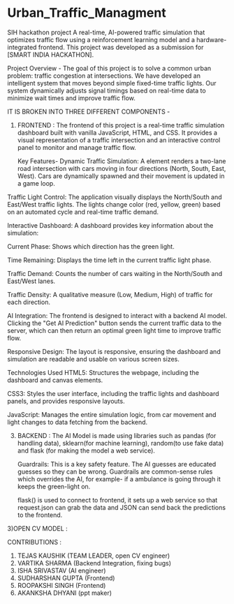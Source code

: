 # Urban_Traffic_Managment
SIH hackathon project
A real-time, AI-powered traffic simulation that optimizes traffic flow using a reinforcement learning model and a hardware-integrated frontend. This project was developed as a submission for [SMART INDIA HACKATHON].

Project Overview -
The goal of this project is to solve a common urban problem: traffic congestion at intersections. We have developed an intelligent system that moves beyond simple fixed-time traffic lights. Our system dynamically adjusts signal timings based on real-time data to minimize wait times and improve traffic flow.

IT IS BROKEN INTO THREE DIFFERENT COMPONENTS -

1) FRONTEND :
   The frontend of this project is a real-time traffic simulation dashboard built with vanilla JavaScript, HTML, and CSS. It provides a visual representation of a traffic intersection and an interactive control panel to monitor and manage traffic flow.

   Key Features-
Dynamic Traffic Simulation: A <canvas> element renders a two-lane road intersection with cars moving in four directions (North, South, East, West). Cars are dynamically spawned and their movement is updated in a game loop.

Traffic Light Control: The application visually displays the North/South and East/West traffic lights. The lights change color (red, yellow, green) based on an automated cycle and real-time traffic demand.

Interactive Dashboard: A dashboard provides key information about the simulation:

Current Phase: Shows which direction has the green light.

Time Remaining: Displays the time left in the current traffic light phase.

Traffic Demand: Counts the number of cars waiting in the North/South and East/West lanes.

Traffic Density: A qualitative measure (Low, Medium, High) of traffic for each direction.

AI Integration: The frontend is designed to interact with a backend AI model. Clicking the "Get AI Prediction" button sends the current traffic data to the server, which can then return an optimal green light time to improve traffic flow.

Responsive Design: The layout is responsive, ensuring the dashboard and simulation are readable and usable on various screen sizes.

Technologies Used
HTML5: Structures the webpage, including the dashboard and canvas elements.

CSS3: Styles the user interface, including the traffic lights and dashboard panels, and provides responsive layouts.

JavaScript: Manages the entire simulation logic, from car movement and light changes to data fetching from the backend.

3) BACKEND :
   The AI Model is made using libraries such as pandas (for handling data), sklearn(for machine learning), random(to use fake data) and flask (for making the model a web service).
   

   Guardrails: This is a key safety feature. The AI guesses are educated guesses so they can be wrong. Guardrails are common-sense rules which overrides the AI, for example- if a ambulance is going through     it    keeps the green-light on.

   flask() is used to connect to frontend, it sets up a web service so that request.json can grab the data and JSON can send back the predictions to the frontend.

3)OPEN CV MODEL :
  
   


CONTRIBUTIONS :
1. TEJAS KAUSHIK (TEAM LEADER, open CV engineer)
2. VARTIKA SHARMA (Backend Integration, fixing bugs)
3. ISHA SRIVASTAV (AI engineer)
4. SUDHARSHAN GUPTA (Frontend)
5. ROOPAKSHI SINGH (Frontend)
6. AKANKSHA DHYANI (ppt maker)
   
















